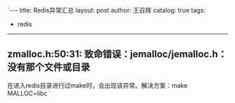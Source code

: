 `---
title: Redis异常汇总
layout: post
author: 王召辉
catalog: true
tags: 
 - redis
---

## zmalloc.h:50:31: 致命错误：jemalloc/jemalloc.h：没有那个文件或目录

在进入redis目录进行过make时，会出现该异常。解决方案：make MALLOC=libc
`